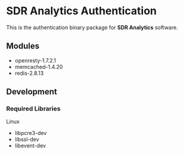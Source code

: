 # SDR Analytics Authentication #

This is the authentication binary package for **SDR Analytics** software. 

## Modules ##

* openresty-1.7.2.1
* memcached-1.4.20
* redis-2.8.13


## Development ##

### Required Libraries ###

Linux

* libpcre3-dev
* libssl-dev
* libevent-dev
 
